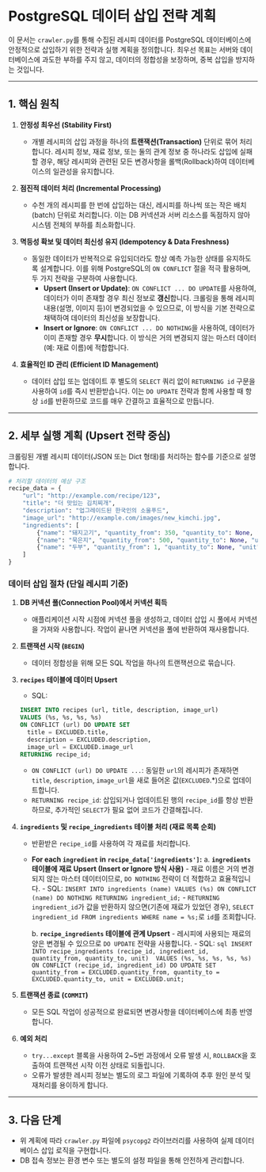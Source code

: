 # PostgreSQL 데이터 삽입 전략 계획

이 문서는 `crawler.py`를 통해 수집된 레시피 데이터를 PostgreSQL 데이터베이스에 안정적으로 삽입하기 위한 전략과 실행 계획을 정의합니다. 최우선 목표는 서버와 데이터베이스에 과도한 부하를 주지 않고, 데이터의 정합성을 보장하며, 중복 삽입을 방지하는 것입니다.

---

## 1. 핵심 원칙

1.  **안정성 최우선 (Stability First)**
    -   개별 레시피의 삽입 과정을 하나의 **트랜잭션(Transaction)** 단위로 묶어 처리합니다. 레시피 정보, 재료 정보, 또는 둘의 관계 정보 중 하나라도 삽입에 실패할 경우, 해당 레시피와 관련된 모든 변경사항을 롤백(Rollback)하여 데이터베이스의 일관성을 유지합니다.

2.  **점진적 데이터 처리 (Incremental Processing)**
    -   수천 개의 레시피를 한 번에 삽입하는 대신, 레시피를 하나씩 또는 작은 배치(batch) 단위로 처리합니다. 이는 DB 커넥션과 서버 리소스를 독점하지 않아 시스템 전체의 부하를 최소화합니다.

3.  **멱등성 확보 및 데이터 최신성 유지 (Idempotency & Data Freshness)**
    -   동일한 데이터가 반복적으로 유입되더라도 항상 예측 가능한 상태를 유지하도록 설계합니다. 이를 위해 PostgreSQL의 `ON CONFLICT` 절을 적극 활용하며, 두 가지 전략을 구분하여 사용합니다.
        -   **Upsert (Insert or Update)**: `ON CONFLICT ... DO UPDATE`를 사용하여, 데이터가 이미 존재할 경우 최신 정보로 **갱신**합니다. 크롤링을 통해 레시피 내용(설명, 이미지 등)이 변경되었을 수 있으므로, 이 방식을 기본 전략으로 채택하여 데이터의 최신성을 보장합니다.
        -   **Insert or Ignore**: `ON CONFLICT ... DO NOTHING`을 사용하여, 데이터가 이미 존재할 경우 **무시**합니다. 이 방식은 거의 변경되지 않는 마스터 데이터(예: 재료 이름)에 적합합니다.

4.  **효율적인 ID 관리 (Efficient ID Management)**
    -   데이터 삽입 또는 업데이트 후 별도의 `SELECT` 쿼리 없이 `RETURNING id` 구문을 사용하여 `id`를 즉시 반환받습니다. 이는 `DO UPDATE` 전략과 함께 사용할 때 항상 `id`를 반환하므로 코드를 매우 간결하고 효율적으로 만듭니다.

---

## 2. 세부 실행 계획 (Upsert 전략 중심)

크롤링된 개별 레시피 데이터(JSON 또는 Dict 형태)를 처리하는 함수를 기준으로 설명합니다.

```python
# 처리할 데이터의 예상 구조
recipe_data = {
    "url": "http://example.com/recipe/123",
    "title": "더 맛있는 김치찌개",
    "description": "업그레이드된 한국인의 소울푸드",
    "image_url": "http://example.com/images/new_kimchi.jpg",
    "ingredients": [
        {"name": "돼지고기", "quantity_from": 350, "quantity_to": None, "unit": "g"},
        {"name": "묵은지", "quantity_from": 500, "quantity_to": None, "unit": "g"},
        {"name": "두부", "quantity_from": 1, "quantity_to": None, "unit": "모"}
    ]
}
```

### **데이터 삽입 절차 (단일 레시피 기준)**

1.  **DB 커넥션 풀(Connection Pool)에서 커넥션 획득**
    -   애플리케이션 시작 시점에 커넥션 풀을 생성하고, 데이터 삽입 시 풀에서 커넥션을 가져와 사용합니다. 작업이 끝나면 커넥션을 풀에 반환하여 재사용합니다.

2.  **트랜잭션 시작 (`BEGIN`)**
    -   데이터 정합성을 위해 모든 SQL 작업을 하나의 트랜잭션으로 묶습니다.

3.  **`recipes` 테이블에 데이터 Upsert**
    -   SQL: 
      ```sql
      INSERT INTO recipes (url, title, description, image_url) 
      VALUES (%s, %s, %s, %s) 
      ON CONFLICT (url) DO UPDATE SET
        title = EXCLUDED.title,
        description = EXCLUDED.description,
        image_url = EXCLUDED.image_url
      RETURNING recipe_id;
      ```
    -   `ON CONFLICT (url) DO UPDATE ...`: 동일한 `url`의 레시피가 존재하면 `title`, `description`, `image_url`을 새로 들어온 값(`EXCLUDED`.*)으로 업데이트합니다.
    -   `RETURNING recipe_id`: 삽입되거나 업데이트된 행의 `recipe_id`를 항상 반환하므로, 추가적인 `SELECT`가 필요 없어 코드가 간결해집니다.

4.  **`ingredients` 및 `recipe_ingredients` 테이블 처리 (재료 목록 순회)**
    -   반환받은 `recipe_id`를 사용하여 각 재료를 처리합니다.
    -   **For each `ingredient` in `recipe_data['ingredients']`:**
        a. **`ingredients` 테이블에 재료 Upsert (Insert or Ignore 방식 사용)**
            -   재료 이름은 거의 변경되지 않는 마스터 데이터이므로, `DO NOTHING` 전략이 더 적합하고 효율적입니다.
            -   SQL: `INSERT INTO ingredients (name) VALUES (%s) ON CONFLICT (name) DO NOTHING RETURNING ingredient_id;`
            -   `RETURNING ingredient_id`가 값을 반환하지 않으면(기존에 재료가 있었던 경우), `SELECT ingredient_id FROM ingredients WHERE name = %s;`로 `id`를 조회합니다.

        b. **`recipe_ingredients` 테이블에 관계 Upsert**
            -   레시피에 사용되는 재료의 양은 변경될 수 있으므로 `DO UPDATE` 전략을 사용합니다.
            -   SQL: 
              ```sql
              INSERT INTO recipe_ingredients (recipe_id, ingredient_id, quantity_from, quantity_to, unit) 
              VALUES (%s, %s, %s, %s, %s) 
              ON CONFLICT (recipe_id, ingredient_id) DO UPDATE SET
                quantity_from = EXCLUDED.quantity_from,
                quantity_to = EXCLUDED.quantity_to,
                unit = EXCLUDED.unit;
              ```

5.  **트랜잭션 종료 (`COMMIT`)**
    -   모든 SQL 작업이 성공적으로 완료되면 변경사항을 데이터베이스에 최종 반영합니다.

6.  **예외 처리**
    -   `try...except` 블록을 사용하여 2~5번 과정에서 오류 발생 시, `ROLLBACK`을 호출하여 트랜잭션 시작 이전 상태로 되돌립니다.
    -   오류가 발생한 레시피 정보는 별도의 로그 파일에 기록하여 추후 원인 분석 및 재처리를 용이하게 합니다.

---

## 3. 다음 단계

-   위 계획에 따라 `crawler.py` 파일에 `psycopg2` 라이브러리를 사용하여 실제 데이터베이스 삽입 로직을 구현합니다.
-   DB 접속 정보는 환경 변수 또는 별도의 설정 파일을 통해 안전하게 관리합니다.
